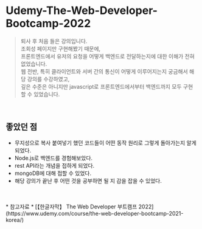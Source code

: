 # Udemy-The-Web-Developer-Bootcamp-2022

>퇴사 후 처음 들은 강의입니다.<br>
>조회성 페이지만 구현해봤기 때문에,<br>
>프론트엔드에서 유저의 요청을 어떻게 백엔드로 전달하는지에 대한 이해가 전혀 없었습니다.<br>
>웹 전반, 특히 클라이언트와 서버 간의 통신이 어떻게 이루어지는지 궁금해서 해당 강의를 수강하였고,<br>
>깊은 수준은 아니지만 javascript로 프론트엔드에서부터 백엔드까지 모두 구현할 수 있었습니다.<br>
<br>

## 좋았던 점
* 무지성으로 복사 붙여넣기 했던 코드들이 어떤 동작 원리로 그렇게 돌아가는지 알게 되었다.
* Node.js로 백엔드를 경험해보았다.
* rest API라는 개념을 접하게 되었다.
* mongoDB에 대해 접할 수 있었다.
* 해당 강의가 끝난 후 어떤 것을 공부하면 될 지 감을 잡을 수 있었다.

<br>
<br>
* 참고자료
  * [【한글자막】 The Web Developer 부트캠프 2022](https://www.udemy.com/course/the-web-developer-bootcamp-2021-korea/)

